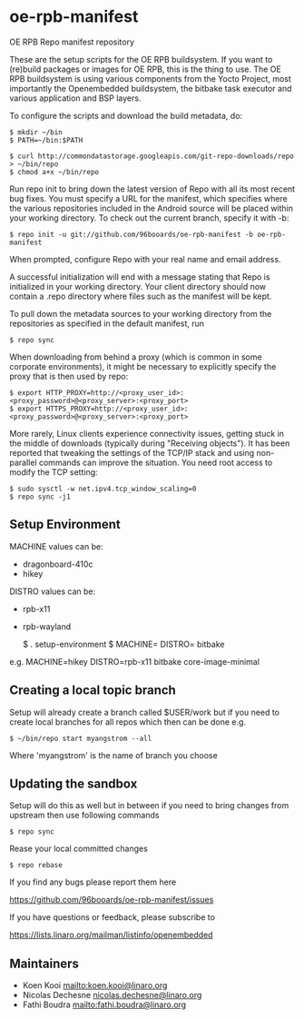 oe-rpb-manifest
=================

OE RPB Repo manifest repository

These are the setup scripts for the OE RPB buildsystem. If you want to (re)build packages or images for OE RPB, this is the thing to use.
The OE RPB buildsystem is using various components from the Yocto Project, most importantly the Openembedded buildsystem, the bitbake task executor and various application and BSP layers.

To configure the scripts and download the build metadata, do:

	$ mkdir ~/bin
	$ PATH=~/bin:$PATH

	$ curl http://commondatastorage.googleapis.com/git-repo-downloads/repo > ~/bin/repo
	$ chmod a+x ~/bin/repo

Run repo init to bring down the latest version of Repo with all its most recent bug fixes. You must specify a URL for the manifest, which specifies where the various repositories included in the Android source will be placed within your working directory. To check out the current branch, specify it with -b:

	$ repo init -u git://github.com/96booards/oe-rpb-manifest -b oe-rpb-manifest

When prompted, configure Repo with your real name and email address.

A successful initialization will end with a message stating that Repo is initialized in your working directory. Your client directory should now contain a .repo directory where files such as the manifest will be kept.

To pull down the metadata sources to your working directory from the repositories as specified in the default manifest, run

	$ repo sync

When downloading from behind a proxy (which is common in some corporate environments), it might be necessary to explicitly specify the proxy that is then used by repo:

	$ export HTTP_PROXY=http://<proxy_user_id>:<proxy_password>@<proxy_server>:<proxy_port>
	$ export HTTPS_PROXY=http://<proxy_user_id>:<proxy_password>@<proxy_server>:<proxy_port>

More rarely, Linux clients experience connectivity issues, getting stuck in the middle of downloads (typically during "Receiving objects"). It has been reported that tweaking the settings of the TCP/IP stack and using non-parallel commands can improve the situation. You need root access to modify the TCP setting:

	$ sudo sysctl -w net.ipv4.tcp_window_scaling=0
	$ repo sync -j1


Setup Environment
-----------------

MACHINE values can be:
* dragonboard-410c
* hikey

DISTRO values can be:
* rpb-x11
* rpb-wayland

	$ . setup-environment
	$ MACHINE=<machine> DISTRO=<distro> bitbake <image>

e.g. MACHINE=hikey DISTRO=rpb-x11 bitbake core-image-minimal

Creating a local topic branch
-----------------------------

Setup will already create a branch called $USER/work
but if you need to create local branches for all repos which then can be done e.g.

	$ ~/bin/repo start myangstrom --all

Where 'myangstrom' is the name of branch you choose

Updating the sandbox
--------------------

Setup will do this as well but in between if you need to bring changes from upstream then
use following commands

	$ repo sync

Rease your local committed changes

	$ repo rebase

If you find any bugs please report them here

https://github.com/96booards/oe-rpb-manifest/issues

If you have questions or feedback, please subscribe to

https://lists.linaro.org/mailman/listinfo/openembedded

Maintainers
-------------------------

* Koen Kooi <mailto:koen.kooi@linaro.org>
* Nicolas Dechesne <nicolas.dechesne@linaro.org>
* Fathi Boudra <mailto:fathi.boudra@linaro.org>
